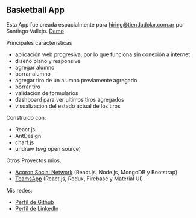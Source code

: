 ## Basketball App

Esta App fue creada espacialmente para hiring@tiendadolar.com.ar por Santiago Vallejo.
[Demo](https://basketball-app.netlify.app/)  

Principales características

- aplicación web progresiva, por lo que funciona sin conexión a internet
- diseño plano y responsive
- agregar alumno
- borrar alumno
- agregar tiro de un alumno previamente agregado
- borrar tiro
- validación de formularios
- dashboard para ver ultimos tiros agregados
- visualizacion del estado actual de los tiros

Construido con:
- React.js
- AntDesign
- chart.js
- undraw (svg open source)

Otros Proyectos mios.

- [Acoron Social Network](https://acoron.netlify.app/) (React.js, Node.js, MongoDB y Bootstrap)
- [TeamsApp](https://teamsapp.web.app/) (React.js, Redux, Firebase y Material UI)

Mis redes:  
- [Perfil de Github](https://github.com/sunteago)
- [Perfil de LinkedIn](https://github.com/sunteago)
